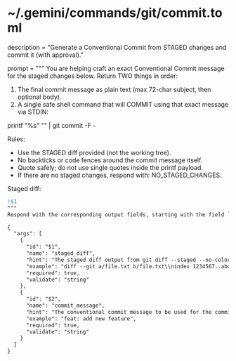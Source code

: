 # ~/.gemini/commands/git/commit.toml
description = "Generate a Conventional Commit from STAGED changes and commit it (with approval)."

prompt = """
You are helping craft an exact Conventional Commit message for the staged changes below.
Return TWO things in order:

1) The final commit message as plain text (max 72-char subject, then optional body).
2) A single safe shell command that will COMMIT using that exact message via STDIN:

printf "%s" "<PASTE THE EXACT MESSAGE ABOVE>" | git commit -F -

Rules:
- Use the STAGED diff provided (not the working tree).
- No backticks or code fences around the commit message itself.
- Quote safely; do not use single quotes inside the printf payload.
- If there are no staged changes, respond with: NO_STAGED_CHANGES.

Staged diff:
```diff
!$1
"""
Respond with the corresponding output fields, starting with the field `[[ ## reasoning ## ]]`, then `[[ ## template_markdown ## ]]`, and then ending with the marker for `[[ ## completed ## ]]`.

{
  "args": [
    {
      "id": "$1",
      "name": "staged_diff",
      "hint": "The staged diff output from git diff --staged --no-color",
      "example": "diff --git a/file.txt b/file.txt\\nindex 1234567..abcdefg 100644\\n--- a/file.txt\\n+++ b/file.txt\\n@@ -1,3 +1,3 @@\\n- old content\\n+ new content",
      "required": true,
      "validate": "string"
    },
    {
      "id": "$2",
      "name": "commit_message",
      "hint": "The conventional commit message to be used for the commit",
      "example": "feat: add new feature",
      "required": true,
      "validate": "string"
    }
  ]
}

